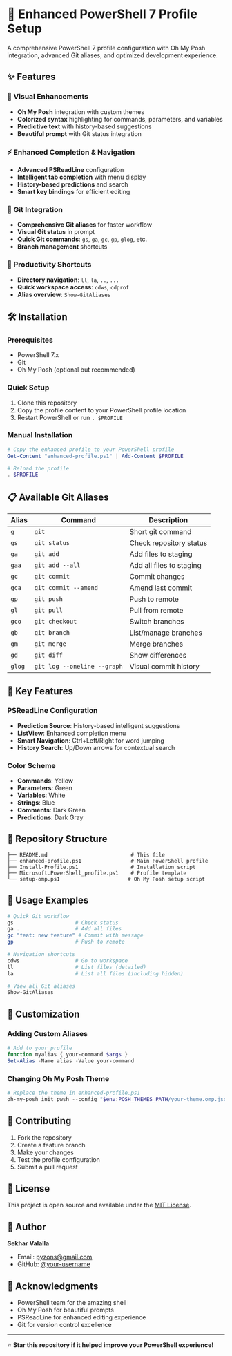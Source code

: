 # 🚀 Enhanced PowerShell 7 Profile Setup

A comprehensive PowerShell 7 profile configuration with Oh My Posh integration, advanced Git aliases, and optimized development experience.

## ✨ Features

### 🎨 Visual Enhancements
- **Oh My Posh** integration with custom themes
- **Colorized syntax** highlighting for commands, parameters, and variables
- **Predictive text** with history-based suggestions
- **Beautiful prompt** with Git status integration

### ⚡ Enhanced Completion & Navigation
- **Advanced PSReadLine** configuration
- **Intelligent tab completion** with menu display
- **History-based predictions** and search
- **Smart key bindings** for efficient editing

### 🔧 Git Integration
- **Comprehensive Git aliases** for faster workflow
- **Visual Git status** in prompt
- **Quick Git commands**: `gs`, `ga`, `gc`, `gp`, `glog`, etc.
- **Branch management** shortcuts

### 📁 Productivity Shortcuts
- **Directory navigation**: `ll`, `la`, `..`, `...`
- **Quick workspace access**: `cdws`, `cdprof`
- **Alias overview**: `Show-GitAliases`

## 🛠️ Installation

### Prerequisites
- PowerShell 7.x
- Git
- Oh My Posh (optional but recommended)

### Quick Setup
1. Clone this repository
2. Copy the profile content to your PowerShell profile location
3. Restart PowerShell or run `. $PROFILE`

### Manual Installation
```powershell
# Copy the enhanced profile to your PowerShell profile
Get-Content "enhanced-profile.ps1" | Add-Content $PROFILE

# Reload the profile
. $PROFILE
```

## 📋 Available Git Aliases

| Alias | Command | Description |
|-------|---------|-------------|
| `g` | `git` | Short git command |
| `gs` | `git status` | Check repository status |
| `ga` | `git add` | Add files to staging |
| `gaa` | `git add --all` | Add all files to staging |
| `gc` | `git commit` | Commit changes |
| `gca` | `git commit --amend` | Amend last commit |
| `gp` | `git push` | Push to remote |
| `gl` | `git pull` | Pull from remote |
| `gco` | `git checkout` | Switch branches |
| `gb` | `git branch` | List/manage branches |
| `gm` | `git merge` | Merge branches |
| `gd` | `git diff` | Show differences |
| `glog` | `git log --oneline --graph` | Visual commit history |

## 🎯 Key Features

### PSReadLine Configuration
- **Prediction Source**: History-based intelligent suggestions
- **ListView**: Enhanced completion menu
- **Smart Navigation**: Ctrl+Left/Right for word jumping
- **History Search**: Up/Down arrows for contextual search

### Color Scheme
- **Commands**: Yellow
- **Parameters**: Green
- **Variables**: White
- **Strings**: Blue
- **Comments**: Dark Green
- **Predictions**: Dark Gray

## 📁 Repository Structure

```
├── README.md                           # This file
├── enhanced-profile.ps1                # Main PowerShell profile
├── Install-Profile.ps1                 # Installation script
├── Microsoft.PowerShell_profile.ps1    # Profile template
└── setup-omp.ps1                      # Oh My Posh setup script
```

## 🚀 Usage Examples

```powershell
# Quick Git workflow
gs                    # Check status
ga .                  # Add all files
gc "feat: new feature" # Commit with message
gp                    # Push to remote

# Navigation shortcuts
cdws                  # Go to workspace
ll                    # List files (detailed)
la                    # List all files (including hidden)

# View all Git aliases
Show-GitAliases
```

## 🔧 Customization

### Adding Custom Aliases
```powershell
# Add to your profile
function myalias { your-command $args }
Set-Alias -Name alias -Value your-command
```

### Changing Oh My Posh Theme
```powershell
# Replace the theme in enhanced-profile.ps1
oh-my-posh init pwsh --config "$env:POSH_THEMES_PATH/your-theme.omp.json" | Invoke-Expression
```

## 🤝 Contributing

1. Fork the repository
2. Create a feature branch
3. Make your changes
4. Test the profile configuration
5. Submit a pull request

## 📄 License

This project is open source and available under the [MIT License](LICENSE).

## 👤 Author

**Sekhar Valalla**
- Email: pyzons@gmail.com
- GitHub: [@your-username](https://github.com/your-username)

## 🙏 Acknowledgments

- PowerShell team for the amazing shell
- Oh My Posh for beautiful prompts
- PSReadLine for enhanced editing experience
- Git for version control excellence

---

⭐ **Star this repository if it helped improve your PowerShell experience!**
